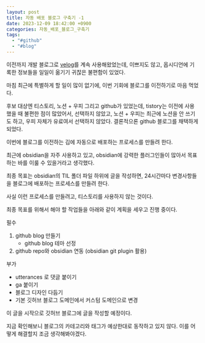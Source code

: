 ```yaml
---
layout: post
title: 자동 배포 블로그 구축기 -1
date: 2023-12-09 18:42:00 +0900
categories: 자동_배포_블로그_구축기
tags:
  - "#github"
  - "#blog"
---
```

이전까지 개발 블로그로 [velog](https://velog.io/@hong-sile)를 계속 사용해왔었는데, 이쁘지도 않고, 옵시디언에 기록한 정보들을 일일이 옮기기 귀찮은 불편함이 있었다.

마침 최근에 특별하게 할 일이 많이 없기에, 이번 기회에 블로그를 이전하기로 마음 먹었다.

후보 대상엔 티스토리, 노션 + 우피 그리고 github가 있었는데, 
tistory는 이전에 사용했을 때 불편한 점이 많았어서, 선택하지 않았고,
노션 + 우피는 최근에 노션을 안 쓰기도 하고, 우피 자체가 유료여서 선택하지 않았다.
결론적으론 github 블로그를 채택하게 되었다.

이번에 블로그를 이전하는 김에 자동으로 배포하는 프로세스를 만들려 한다.

최근에 obsidian을 자주 사용하고 있고, obsidian에 강력한 플러그인들이 많아서 목표하는 바를 이룰 수 있을거라고 생각했다.

최종 목표는
obsidian의 TIL 폴더 파일 하위에 글을 작성하면, 24시간마다 변경사항들을 블로그에 배포하는 프로세스를 만들려 한다.

사실 이런 프로세스를 만들려고, 티스토리를 사용하지 않는 것이다.

최종 목표를 위해서 해야 할 작업들을 아래와 같이 계획을 세우고 진행 중이다.

필수
1. github blog 만들기
	- github blog 테마 선정
2. github repo와 obsidian 연동 (obsidian git plugin 활용)

부가
- utterances 로 댓글 붙이기
- ga 붙이기
- 블로그 디자인 다듬기
- 기본 깃허브 블로그 도메인에서 커스텀 도메인으로 변경

이 글을 시작으로 깃허브 블로그에 글을 작성할 예정이다.

지금 확인해보니 블로그의 카테고리와 태그가 예상한대로 동작하고 있지 않다. 
이를 어떻게 해결할지 조금 생각해봐야겠다.